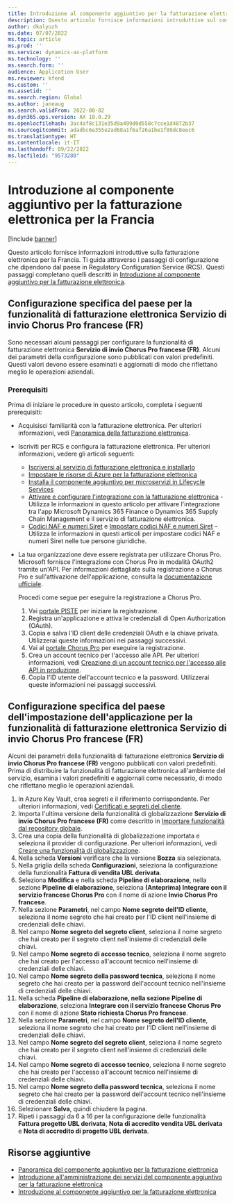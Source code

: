 ```yaml
---
title: Introduzione al componente aggiuntivo per la fatturazione elettronica per la Francia
description: Questo articolo fornisce informazioni introduttive sul componente aggiuntivo per la fatturazione elettronica per la Francia.
author: dkalyuzh
ms.date: 07/07/2022
ms.topic: article
ms.prod: ''
ms.service: dynamics-ax-platform
ms.technology: ''
ms.search.form: ''
audience: Application User
ms.reviewer: kfend
ms.custom: ''
ms.assetid: ''
ms.search.region: Global
ms.author: janeaug
ms.search.validFrom: 2022-00-02
ms.dyn365.ops.version: AX 10.0.29
ms.openlocfilehash: 3ac4af8c131e35d9a499d0d558c7cce1d4872b37
ms.sourcegitcommit: adadbc6e355e2ad68a1f6af26a1be1f89dc8eec6
ms.translationtype: HT
ms.contentlocale: it-IT
ms.lasthandoff: 09/22/2022
ms.locfileid: "9573280"
---
```

# <a name="get-started-with-the-electronic-invoicing-add-on-for-france"></a>Introduzione al componente aggiuntivo per la fatturazione elettronica per la Francia

[!include [banner](../includes/banner.md)]

Questo articolo fornisce informazioni introduttive sulla fatturazione elettronica per la Francia. Ti guida attraverso i passaggi di configurazione che dipendono dal paese in Regulatory Configuration Service (RCS). Questi passaggi completano quelli descritti in [Introduzione al componente aggiuntivo per la fatturazione elettronica](e-invoicing-get-started.md).

## <a name="country-specific-configuration-for-french-chorus-pro-submission-fr-electronic-invoicing-feature"></a>Configurazione specifica del paese per la funzionalità di fatturazione elettronica Servizio di invio Chorus Pro francese (FR)

Sono necessari alcuni passaggi per configurare la funzionalità di fatturazione elettronica **Servizio di invio Chorus Pro francese (FR)**. Alcuni dei parametri della configurazione sono pubblicati con valori predefiniti. Questi valori devono essere esaminati e aggiornati di modo che riflettano meglio le operazioni aziendali.

### <a name="prerequisites"></a>Prerequisiti

Prima di iniziare le procedure in questo articolo, completa i seguenti prerequisiti:

- Acquisisci familiarità con la fatturazione elettronica. Per ulteriori informazioni, vedi [Panoramica della fatturazione elettronica](e-invoicing-service-overview.md).
- Iscriviti per RCS e configura la fatturazione elettronica. Per ulteriori informazioni, vedere gli articoli seguenti:

    - [Iscriversi al servizio di fatturazione elettronica e installarlo](e-invoicing-sign-up-install.md)
    - [Impostare le risorse di Azure per la fatturazione elettronica](e-invoicing-set-up-azure-resources.md)
    - [Installa il componente aggiuntivo per microservizi in Lifecycle Services](e-invoicing-install-add-in-microservices-lcs.md)
    - [Attivare e configurare l'integrazione con la fatturazione elettronica](e-invoicing-activate-setup-integration.md) - Utilizza le informazioni in questo articolo per attivare l'integrazione tra l'app Microsoft Dynamics 365 Finance o Dynamics 365 Supply Chain Management e il servizio di fatturazione elettronica.
    - [Codici NAF e numeri Siret](emea-fra-naf-codes-siret-numbers.md) e [Impostare codici NAF e numeri Siret](tasks/fr-00003-naf-codes-siret-numbers.md) – Utilizza le informazioni in questi articoli per impostare codici NAF e numeri Siret nelle tue persone giuridiche. 

- La tua organizzazione deve essere registrata per utilizzare Chorus Pro. Microsoft fornisce l'integrazione con Chorus Pro in modalità OAuth2 tramite un'API. Per informazioni dettagliate sulla registrazione a Chorus Pro e sull'attivazione dell'applicazione, consulta la [documentazione ufficiale](https://communaute.chorus-pro.gouv.fr/documentation/help-for-api-developers-in-oauth2-mode/).

    Procedi come segue per eseguire la registrazione a Chorus Pro.

    1. Vai [portale PISTE](https://piste.gouv.fr/en/component/apiportal/registration) per iniziare la registrazione. 
    2. Registra un'applicazione e attiva le credenziali di Open Authorization (OAuth).
    3. Copia e salva l'ID client delle credenziali OAuth e la chiave privata. Utilizzerai queste informazioni nei passaggi successivi.
    4. Vai al [portale Chorus Pro](https://portail.chorus-pro.gouv.fr/aife_csm/?id=aife_enrollment) per eseguire la registrazione. 
    5. Crea un account tecnico per l'accesso alle API. Per ulteriori informazioni, vedi [Creazione di un account tecnico per l'accesso alle API in produzione](https://communaute.chorus-pro.gouv.fr/documentation/creation-of-a-technical-account-for-an-api-access-in-production/).
    6. Copia l'ID utente dell'account tecnico e la password. Utilizzerai queste informazioni nei passaggi successivi.

## <a name="country-specific-configuration-of-the-application-setup-for-the-french-chorus-pro-submission-fr-electronic-invoicing-feature"></a>Configurazione specifica del paese dell'impostazione dell'applicazione per la funzionalità di fatturazione elettronica Servizio di invio Chorus Pro francese (FR)

Alcuni dei parametri della funzionalità di fatturazione elettronica **Servizio di invio Chorus Pro francese (FR)** vengono pubblicati con valori predefiniti. Prima di distribuire la funzionalità di fatturazione elettronica all'ambiente del servizio, esamina i valori predefiniti e aggiornali come necessario, di modo che riflettano meglio le operazioni aziendali.

1. In Azure Key Vault, crea segreti e il riferimento corrispondente. Per ulteriori informazioni, vedi [Certificati e segreti del cliente](e-invoicing-customer-certificates-secrets.md).
2. Importa l'ultima versione della funzionalità di globalizzazione **Servizio di invio Chorus Pro francese (FR)** come descritto in [Importare funzionalità dal repository globale](e-invoicing-import-feature-global-repository.md).
3. Crea una copia della funzionalità di globalizzazione importata e seleziona il provider di configurazione. Per ulteriori informazioni, vedi [Creare una funzionalità di globalizzazione](e-invoicing-create-new-globalization-feature.md).
4. Nella scheda **Versioni** verificare che la versione **Bozza** sia selezionata.
5. Nella griglia della scheda **Configurazioni**, seleziona la configurazione della funzionalità **Fattura di vendita UBL derivata**.
6. Seleziona **Modifica** e nella scheda **Pipeline di elaborazione**, nella sezione **Pipeline di elaborazione**, seleziona **(Anteprima) Integrare con il servizio francese Chorus Pro** con il nome di azione **Invio Chorus Pro francese**.
7. Nella sezione **Parametri**, nel campo **Nome segreto dell'ID cliente**, seleziona il nome segreto che hai creato per l'ID client nell'insieme di credenziali delle chiavi.
8. Nel campo **Nome segreto del segreto client**, seleziona il nome segreto che hai creato per il segreto client nell'insieme di credenziali delle chiavi.
9. Nel campo **Nome segreto di accesso tecnico**, seleziona il nome segreto che hai creato per l'accesso all'account tecnico nell'insieme di credenziali delle chiavi.
10. Nel campo **Nome segreto della password tecnica**, seleziona il nome segreto che hai creato per la password dell'account tecnico nell'insieme di credenziali delle chiavi.
11. Nella scheda **Pipeline di elaborazione, nella sezione** **Pipeline di elaborazione**, seleziona **Integrare con il servizio francese Chorus Pro** con il nome di azione **Stato richiesta Chorus Pro francese**.
12. Nella sezione **Parametri**, nel campo **Nome segreto dell'ID cliente**, seleziona il nome segreto che hai creato per l'ID client nell'insieme di credenziali delle chiavi.
13. Nel campo **Nome segreto del segreto client**, seleziona il nome segreto che hai creato per il segreto client nell'insieme di credenziali delle chiavi.
14. Nel campo **Nome segreto di accesso tecnico**, seleziona il nome segreto che hai creato per l'accesso all'account tecnico nell'insieme di credenziali delle chiavi.
15. Nel campo **Nome segreto della password tecnica**, seleziona il nome segreto che hai creato per la password dell'account tecnico nell'insieme di credenziali delle chiavi.
16. Selezionare **Salva**, quindi chiudere la pagina.
17. Ripeti i passaggi da 6 a 16 per la configurazione delle funzionalità **Fattura progetto UBL derivata**, **Nota di accredito vendita UBL derivata** e **Nota di accredito di progetto UBL derivata**.

## <a name="additional-resources"></a>Risorse aggiuntive

- [Panoramica del componente aggiuntivo per la fatturazione elettronica](e-invoicing-service-overview.md)
- [Introduzione all'amministrazione dei servizi del componente aggiuntivo per la fatturazione elettronica](e-invoicing-get-started-service-administration.md)
- [Introduzione al componente aggiuntivo per la fatturazione elettronica](e-invoicing-get-started.md)
